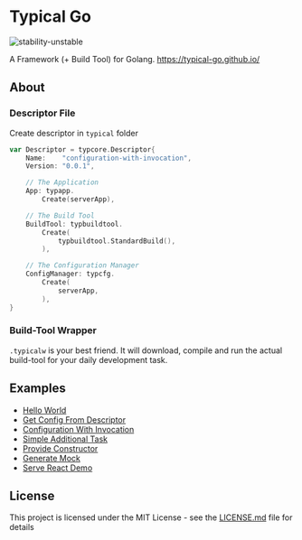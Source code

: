 # Typical Go

![stability-unstable](https://img.shields.io/badge/stability-unstable-yellow.svg)

A Framework (+ Build Tool) for Golang. <https://typical-go.github.io/>

## About

### Descriptor File

Create descriptor in `typical` folder
```go
var Descriptor = typcore.Descriptor{
	Name:    "configuration-with-invocation",
	Version: "0.0.1",

	// The Application
	App: typapp.
		Create(serverApp), 

	// The Build Tool
	BuildTool: typbuildtool.
		Create(
			typbuildtool.StandardBuild(),
		),

	// The Configuration Manager
	ConfigManager: typcfg.
		Create(
			serverApp, 
		),
}
```

### Build-Tool Wrapper

`.typicalw` is your best friend. It will download, compile and run the actual build-tool for your daily development task.


## Examples

- [Hello World](https://github.com/typical-go/typical-go/tree/master/examples/hello-world)
- [Get Config From Descriptor](https://github.com/typical-go/typical-go/tree/master/examples/get-config-from-descriptor)
- [Configuration With Invocation](https://github.com/typical-go/typical-go/tree/master/examples/configuration-with-invocation)
- [Simple Additional Task](https://github.com/typical-go/typical-go/tree/master/examples/simple-additional-task)
- [Provide Constructor](https://github.com/typical-go/typical-go/tree/master/examples/provide-constructor)
- [Generate Mock](https://github.com/typical-go/typical-go/tree/master/examples/generate-mock)
- [Serve React Demo](https://github.com/typical-go/typical-go/tree/master/examples/serve-react-demo)



## License

This project is licensed under the MIT License - see the [LICENSE.md](LICENSE.md) file for details




